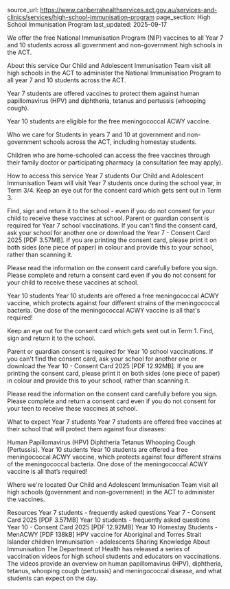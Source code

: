 source_url: https://www.canberrahealthservices.act.gov.au/services-and-clinics/services/high-school-immunisation-program
page_section: High School Immunisation Program
last_updated: 2025-09-17

We offer the free National Immunisation Program (NIP) vaccines to all Year 7 and 10 students across all government and non-government high schools in the ACT.

About this service
Our Child and Adolescent Immunisation Team visit all high schools in the ACT to administer the National Immunisation Program to all year 7 and 10 students across the ACT.

Year 7 students are offered vaccines to protect them against human papillomavirus (HPV) and diphtheria, tetanus and pertussis (whooping cough).

Year 10 students are eligible for the free meningococcal ACWY vaccine.

Who we care for
Students in years 7 and 10 at government and non-government schools across the ACT, including homestay students.

Children who are home-schooled can access the free vaccines through their family doctor or participating pharmacy (a consultation fee may apply).

How to access this service
Year 7 students
Our Child and Adolescent Immunisation Team will visit Year 7 students once during the school year, in Term 3/4. Keep an eye out for the consent card which gets sent out in Term 3.

Find, sign and return it to the school - even if you do not consent for your child to receive these vaccines at school. Parent or guardian consent is required for Year 7 school vaccinations. If you can't find the consent card, ask your school for another one or download the Year 7 - Consent Card 2025 [PDF 3.57MB]. If you are printing the consent card, please print it on both sides (one piece of paper) in colour and provide this to your school, rather than scanning it.

Please read the information on the consent card carefully before you sign. Please complete and return a consent card even if you do not consent for your child to receive these vaccines at school.

Year 10 students
Year 10 students are offered a free meningococcal ACWY vaccine, which protects against four different strains of the meningococcal bacteria. One dose of the meningococcal ACWY vaccine is all that's required!

Keep an eye out for the consent card which gets sent out in Term 1. Find, sign and return it to the school.

Parent or guardian consent is required for Year 10 school vaccinations. If you can't find the consent card, ask your school for another one or download the Year 10 - Consent Card 2025 [PDF 12.92MB]. If you are printing the consent card, please print it on both sides (one piece of paper) in colour and provide this to your school, rather than scanning it.

Please read the information on the consent card carefully before you sign. Please complete and return a consent card even if you do not consent for your teen to receive these vaccines at school.

What to expect
Year 7 students
Year 7 students are offered free vaccines at their school that will protect them against four diseases:

Human Papillomavirus (HPV)
Diphtheria
Tetanus
Whooping Cough (Pertussis).
Year 10 students
Year 10 students are offered a free meningococcal ACWY vaccine, which protects against four different strains of the meningococcal bacteria. One dose of the meningococcal ACWY vaccine is all that’s required!

Where we're located
Our Child and Adolescent Immunisation Team visit all high schools (government and non-government) in the ACT to administer the vaccines.

Resources
Year 7 students - frequently asked questions
Year 7 - Consent Card 2025 [PDF 3.57MB]
Year 10 students - frequently asked questions
Year 10 - Consent Card 2025 [PDF 12.92MB]
Year 10 Homestay Students - MenACWY [PDF 138kB]
HPV vaccine for Aboriginal and Torres Strait Islander children
Immunisation - adolescents
Sharing Knowledge About Immunisation
The Department of Health has released a series of vaccination videos for high school students and educators on vaccinations. The videos provide an overview on human papillomavirus (HPV), diphtheria, tetanus, whooping cough (pertussis) and meningococcal disease, and what students can expect on the day.
